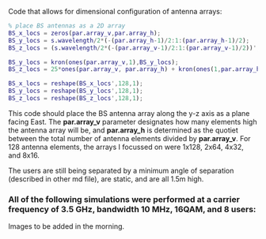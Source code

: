 Code that allows for dimensional configuration of antenna arrays:
```Matlab
% place BS antennas as a 2D array
BS_x_locs = zeros(par.array_v,par.array_h);
BS_y_locs = s.wavelength/2*(-(par.array_h-1)/2:1:(par.array_h-1)/2);
BS_z_locs = (s.wavelength/2*(-(par.array_v-1)/2:1:(par.array_v-1)/2))';

BS_y_locs = kron(ones(par.array_v,1),BS_y_locs);
BS_z_locs = 25*ones(par.array_v, par.array_h) + kron(ones(1,par.array_h),BS_z_locs);

BS_x_locs = reshape(BS_x_locs',128,1);
BS_y_locs = reshape(BS_y_locs',128,1);
BS_z_locs = reshape(BS_z_locs',128,1);
```

This code should place the BS antenna array along the y-z axis as a plane facing East. The **par.array_v** parameter designates how many elements high the antenna array will be, and **par.array_h** is determined as the quotiet between the total number of antenna elements divided by **par.array_v**. For 128 antenna elements, the arrays I focussed on were 1x128, 2x64, 4x32, and 8x16.

The users are still being separated by a minimum angle of separation (described in other md file), are static, and are all 1.5m high. 

### All of the following simulations were performed at a carrier frequency of 3.5 GHz, bandwidth 10 MHz, 16QAM, and 8 users:

Images to be added in the morning.
